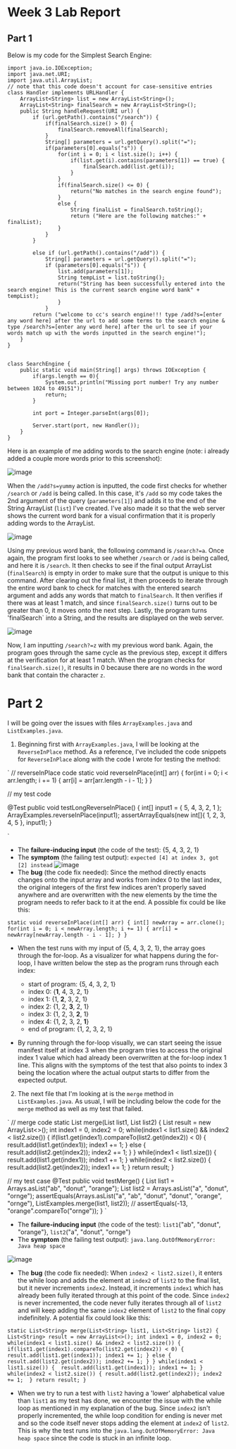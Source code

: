 # Week 3 Lab Report
## Part 1
Below is my code for the Simplest Search Engine:
```
import java.io.IOException;
import java.net.URI;
import java.util.ArrayList;
// note that this code doesn't account for case-sensitive entries
class Handler implements URLHandler {
    ArrayList<String> list = new ArrayList<String>();
    ArrayList<String> finalSearch = new ArrayList<String>();
    public String handleRequest(URI url) {
        if (url.getPath().contains("/search")) {
            if(finalSearch.size() > 0) {
                finalSearch.removeAll(finalSearch);
            }
            String[] parameters = url.getQuery().split("=");
            if(parameters[0].equals("s")) {
                for(int i = 0; i < list.size(); i++) {
                    if(list.get(i).contains(parameters[1]) == true) {
                        finalSearch.add(list.get(i));
                    }
                }
                if(finalSearch.size() <= 0) {
                    return("No matches in the search engine found");
                }
                else {
                    String finalList = finalSearch.toString();
                    return ("Here are the following matches:" + finalList);
                }
            }
        }

        else if (url.getPath().contains("/add")) {
            String[] parameters = url.getQuery().split("=");
            if (parameters[0].equals("s")) {
                list.add(parameters[1]);
                String tempList = list.toString();
                return("String has been successfully entered into the search engine! This is the current search engine word bank" + tempList);
                }
            }   
        return ("welcome to cc's search engine!!! type /add?s=[enter any word here] after the url to add some terms to the search engine & type /search?s=[enter any word here] after the url to see if your words match up with the words inputted in the search engine!");  
    }
}


class SearchEngine {
    public static void main(String[] args) throws IOException {
        if(args.length == 0){
            System.out.println("Missing port number! Try any number between 1024 to 49151");
            return;
        }

        int port = Integer.parseInt(args[0]);

        Server.start(port, new Handler());
    }
}
```
Here is an example of me adding words to the search engine (note: i already added a couple more words prior to this screenshot):

![image](images\better-testing-add.png)

When the `/add?s=yummy` action is inputted, the code first checks for whether `/search` or `/add` is being called. In this case, it's `/add` so my code takes the 2nd argument of the query (`parameters[1]`) and adds it to the end of the String ArrayList (`list`) I've created. I've also made it so that the web server shows the current word bank for a visual confirmation that it is properly adding words to the ArrayList.

![image](images\searching-a.png)

Using my previous word bank, the following command is `/search?=a`. Once again, the program first looks to see whether `/search` or `/add` is being called, and here it is `/search`. It then checks to see if the final output ArrayList (`finalSearch`) is empty in order to make sure that the output is unique to this command. After clearing out the final list, it then proceeds to iterate through the entire word bank to check for matches with the entered search argument and adds any words that match to `finalSearch`. It then verifies if there was at least 1 match, and since `finalSearch.size()` turns out to be greater than 0, it moves onto the next step. Lastly, the program turns 'finalSearch` into a String, and the results are displayed on the web server.

![image](images\searching-z.png)

Now, I am inputting `/search?=z` with my previous word bank. Again, the program goes through the same cycle as the previous step, except it differs at the verification for at least 1 match. When the program checks for `finalSearch.size()`, it results in 0 because there are no words in the word bank that contain the character `z`.

# Part 2 


I will be going over the issues with files `ArrayExamples.java` and `ListExamples.java`.

1. Beginning first with `ArrayExamples.java`, I will be looking at the `ReverseInPlace` method. As a reference, I've included the code snippets for `ReverseInPlace` along with the code I wrote for testing the method:

` 
// reverseInPlace code
  static void reverseInPlace(int[] arr) {
    for(int i = 0; i < arr.length; i += 1) {
      arr[i] = arr[arr.length - i - 1];
    }
  }

// my test code 

@Test
  public void testLongReverseInPlace() {
    int[] input1 = { 5, 4, 3, 2, 1 };
    ArrayExamples.reverseInPlace(input1);
    assertArrayEquals(new int[]{ 1, 2, 3, 4, 5 }, input1);
  }

`

- The **failure-inducing input** (the code of the test): {5, 4, 3, 2, 1}
- The **symptom** (the failing test output): ``expected [4] at index 3, got [2] instead`` ![image](images\reverseinplace-test-failed.jpg)
- The **bug** (the code fix needed): Since the method directly enacts changes onto the input array and works from index 0 to the last index, the original integers of the first few indices aren't properly saved anywhere and are overwritten with the new elements by the time the program needs to refer back to it at the end. A possible fix could be like this:

`
  static void reverseInPlace(int[] arr) {
    int[] newArray = arr.clone();
    for(int i = 0; i < newArray.length; i += 1) {
      arr[i] = newArray[newArray.length - i - 1];
    }
  }
`

- When the test runs with my input of {5, 4, 3, 2, 1}, the array goes through the for-loop. As a visualizer for what happens during the for-loop, I have written below the step as the program runs through each index:
    - start of program: {5, 4, 3, 2, 1}
    - index 0: {**1**, 4, 3, 2, 1}
    - index 1: {1, **2**, 3, 2, 1}
    - index 2: {1, 2, **3**, 2, 1}
    - index 3: {1, 2, 3, **2**, 1}
    - index 4: {1, 2, 3, 2, **1**}
    - end of program: {1, 2, 3, 2, 1}

- By running through the for-loop visually, we can start seeing the issue manifest itself at index 3 when the program tries to access the original index 1 value which had already been overwritten at the for-loop index 1 line. This aligns with the symptoms of the test that also points to index 3 being the location where the actual output starts to differ from the expected output.

2. The next file that I'm looking at is the `merge` method in `ListExamples.java`. As usual, I will be including below the code for the `merge` method as well as my test that failed.

`
// merge code
  static List<String> merge(List<String> list1, List<String> list2) {
    List<String> result = new ArrayList<>();
    int index1 = 0, index2 = 0;
    while(index1 < list1.size() && index2 < list2.size()) {
      if(list1.get(index1).compareTo(list2.get(index2)) < 0) { 
        result.add(list1.get(index1));
        index1 += 1;
      }
      else {
        result.add(list2.get(index2));
        index2 += 1;
      }
    }
    while(index1 < list1.size()) { 
      result.add(list1.get(index1));
      index1 += 1;
    }
    while(index2 < list2.size()) {
      result.add(list2.get(index2));
      index1 += 1; 
    }
    return result;
  }

// my test case
    @Test
    public void testMerge() {
        List<String> list1 = Arrays.asList("ab", "donut", "orange");
        List<String> list2 = Arrays.asList("a", "donut", "ornge");
        assertEquals(Arrays.asList("a", "ab", "donut", "donut", "orange", "ornge"), ListExamples.merge(list1, list2));
        // assertEquals(-13, "orange".compareTo("ornge"));
    }
`

- The **failure-inducing input** (the code of the test): `list1`{"ab", "donut", "orange"}, `list2`("a", "donut", "ornge")
- The **symptom** (the failing test output): ``java.lang.OutOfMemoryError: Java heap space``

![image](images\merge-test-failed.jpg)

- The **bug** (the code fix needed): When `index2 < list2.size()`, it enters the while loop and adds the element at `index2` of `list2` to the final list, but it never increments `index2`. Instead, it increments `index1` which has already been fully iterated through at this point of the code. Since `index2` is never incremented, the code never fully iterates through all of `list2` and will keep adding the same `index2` element of `list2` to the final copy indefinitely. A potential fix could look like this:

`
  static List<String> merge(List<String> list1, List<String> list2) {
    List<String> result = new ArrayList<>();
    int index1 = 0, index2 = 0;
    while(index1 < list1.size() && index2 < list2.size()) {
      if(list1.get(index1).compareTo(list2.get(index2)) < 0) { 
        result.add(list1.get(index1));
        index1 += 1;
      }
      else {
        result.add(list2.get(index2));
        index2 += 1;
      }
    }
    while(index1 < list1.size()) { 
      result.add(list1.get(index1));
      index1 += 1;
    }
    while(index2 < list2.size()) {
      result.add(list2.get(index2));
      index2 += 1; 
    }
    return result;
  }
`

- When we try to run a test with `list2` having a 'lower' alphabetical value than `list1` as my test has done, we encounter the issue with the while loop as mentioned in my explanation of the bug. Since `index2` isn't properly incremented, the while loop condition for ending is never met and so the code itself never stops adding the element at `index2` of `list2`. This is why the test runs into the ``java.lang.OutOfMemoryError: Java heap space`` since the code is stuck in an infinite loop. 



